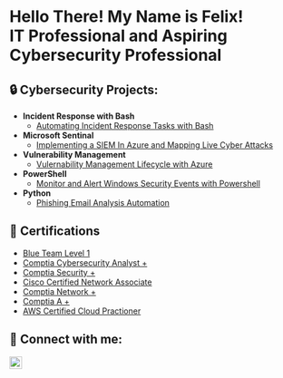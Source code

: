<h1>Hello There! My Name is Felix! <br/>IT Professional and Aspiring Cybersecurity Professional</h1>

<h2>🔒 Cybersecurity Projects:</h2>

- <b>Incident Response with Bash</b>
  - [Automating Incident Response Tasks with Bash](https://github.com/joshmadakor1/Algorithms-Practice)
- <b>Microsoft Sentinal</b>
  - [Implementing a SIEM In Azure and Mapping Live Cyber Attacks](https://github.com/Gutz2NvrGiveUp/Implementing-a-SIEM-In-Azure-and-Mapping-Live-Cyber-Attacks)</i>
- <b>Vulnerability Management</b>
  - [Vulernability Management Lifecycle with Azure](https://github.com/joshmadakor1/EncrypterPOC)
- <b>PowerShell</b>
  - [Monitor and Alert Windows Security Events with Powershell](https://github.com/Gutz2NvrGiveUp/Monitor-and-Alert-Windows-Security-Events-with-PowerShell)
- <b>Python</b>
  - [Phishing Email Analysis Automation](https://github.com/Gutz2NvrGiveUp/Phishing-Email-Analysis-Automation)
 
<h2>📜 Certifications</h2>

- [Blue Team Level 1](https://www.credly.com/badges/3a7f8a4f-e95f-400f-a05b-b7f74b0df003/public_url)
- [Comptia Cybersecurity Analyst +](https://www.credly.com/badges/721c3a16-6e02-4380-82a2-ba46b01d0980/public_url)
- [Comptia Security +](https://www.credly.com/badges/d42fe297-9a85-4c51-923e-9660606e46ff/public_url)
- [Cisco Certified Network Associate](https://www.credly.com/badges/4d30651e-d192-45f8-b08f-87b98df807ff/public_url)
- [Comptia Network +](https://www.credly.com/badges/d42fe297-9a85-4c51-923e-9660606e46ff/public_url)
- [Comptia A +](https://www.credly.com/badges/d42fe297-9a85-4c51-923e-9660606e46ff/public_url)
- [AWS Certified Cloud Practioner](https://www.credly.com/badges/78dd56d5-d039-44ff-9c05-147b12dca394/public_url)

<h2> 🤳 Connect with me:</h2>

[<img align="left" alt="JoshMadakor | LinkedIn" width="22px" src="https://cdn.jsdelivr.net/npm/simple-icons@v3/icons/linkedin.svg" />][linkedin]

[linkedin]: https://linkedin.com/in/joshmadakor

